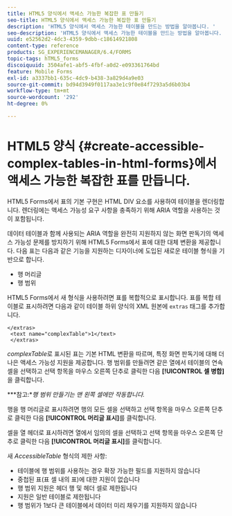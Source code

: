 ```yaml
---
title: HTML5 양식에서 액세스 가능한 복잡한 표 만들기
seo-title: HTML5 양식에서 액세스 가능한 복잡한 표 만들기
description: 'HTML5 양식에서 액세스 가능한 테이블을 만드는 방법을 알아봅니다. '
seo-description: 'HTML5 양식에서 액세스 가능한 테이블을 만드는 방법을 알아봅니다. '
uuid: e52562d2-4dc3-4359-9dbb-c18614921808
content-type: reference
products: SG_EXPERIENCEMANAGER/6.4/FORMS
topic-tags: hTML5_forms
discoiquuid: 3504afe1-abf5-4fbf-a0d2-e093361764bd
feature: Mobile Forms
exl-id: a3337bb1-635c-4dc9-b438-3a829d4a9e03
source-git-commit: bd94d3949f0117aa3e1c9f0e84f7293a5d6b03b4
workflow-type: tm+mt
source-wordcount: '292'
ht-degree: 0%

---
```


# HTML5 양식 {#create-accessible-complex-tables-in-html-forms}에서 액세스 가능한 복잡한 표를 만듭니다.

HTML5 Forms에서 표의 기본 구현은 HTML DIV 요소를 사용하여 테이블을 렌더링합니다. 렌더링에는 액세스 가능성 요구 사항을 충족하기 위해 ARIA 역할을 사용하는 것이 포함됩니다.

데이터 테이블과 함께 사용되는 ARIA 역할을 완전히 지원하지 않는 화면 판독기의 액세스 가능성 문제를 방지하기 위해 HTML5 Forms에서 표에 대한 대체 변환을 제공합니다. 다음 표는 다음과 같은 기능을 지원하는 디자이너에 도입된 새로운 테이블 형식을 기반으로 합니다.

* 행 머리글
* 행 범위

HTML5 Forms에서 새 형식을 사용하려면 표를 복합적으로 표시합니다. 표를 복합 테이블로 표시하려면 다음과 같이 테이블 하위 양식의 XML 원본에 `extras` 태그를 추가합니다.

```
</extras>
 <text name="complexTable">1</text>
 </extras>
```

*complexTable*&#x200B;로 표시된 표는 기본 HTML 변환을 따르며, 특정 화면 판독기에 대해 더 나은 액세스 가능성 지원을 제공합니다.  행 범위를 만들려면 같은 열에서 테이블의 연속 셀을 선택하고 선택 항목을 마우스 오른쪽 단추로 클릭한 다음 **[!UICONTROL 셀 병합]**&#x200B;을 클릭합니다.

***참고:**행 범위 만들기는 맨 왼쪽 셀에만 작동합니다.*

행을 행 머리글로 표시하려면 행의 모든 셀을 선택하고 선택 항목을 마우스 오른쪽 단추로 클릭한 다음 **[!UICONTROL 머리글 표시]**&#x200B;를 클릭합니다.

셀을 열 헤더로 표시하려면 열에서 임의의 셀을 선택하고 선택 항목을 마우스 오른쪽 단추로 클릭한 다음 **[!UICONTROL 머리글 표시]**&#x200B;를 클릭합니다.

새 *AccessibleTable* 형식의 제한 사항:

* 테이블에 행 범위를 사용하는 경우 확장 가능한 필드를 지원하지 않습니다
* 중첩된 표(표 셀 내의 표)에 대한 지원이 없습니다
* 행 범위 지원은 헤더 행 및 헤더 셀로 제한됩니다
* 지원은 일반 테이블로 제한됩니다
* 행 범위가 1보다 큰 테이블에서 데이터 미리 채우기를 지원하지 않습니다

